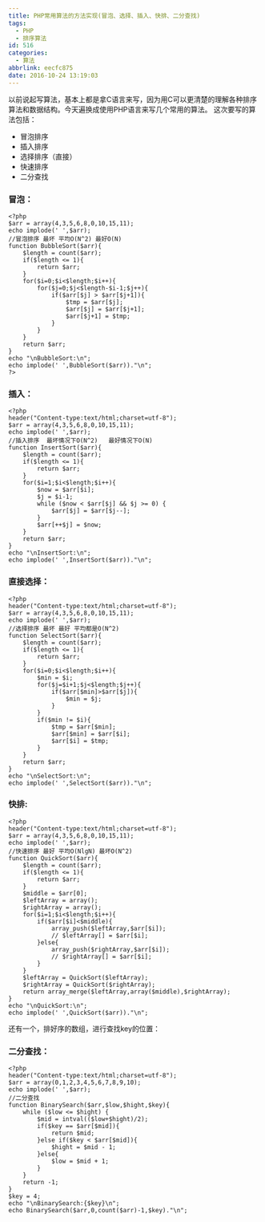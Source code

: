 ```yaml
---
title: PHP常用算法的方法实现(冒泡、选择、插入、快排、二分查找)
tags:
  - PHP
  - 排序算法
id: 516
categories:
  - 算法
abbrlink: eecfc875
date: 2016-10-24 13:19:03
---
```


以前说起写算法，基本上都是拿C语言来写，因为用C可以更清楚的理解各种排序算法和数据结构。今天遍换成使用PHP语言来写几个常用的算法。
这次要写的算法包括：

*   冒泡排序
*   插入排序
*   选择排序（直接）
*   快速排序
*   二分查找

### 冒泡：

	<?php
	$arr = array(4,3,5,6,8,0,10,15,11);
	echo implode(' ',$arr);
	//冒泡排序 最坏 平均O(N^2) 最好O(N)
	function BubbleSort($arr){
		$length = count($arr);
		if($length <= 1){
			return $arr;
		}
		for($i=0;$i<$length;$i++){
			for($j=0;$j<$length-$i-1;$j++){
				if($arr[$j] > $arr[$j+1]){
					$tmp = $arr[$j];
					$arr[$j] = $arr[$j+1];
					$arr[$j+1] = $tmp;
				}
			}
		}
		return $arr;
	}
	echo "\nBubbleSort:\n";
	echo implode(' ',BubbleSort($arr))."\n";
	?>
<!--more-->

### 插入：

```
<?php
header("Content-type:text/html;charset=utf-8");
$arr = array(4,3,5,6,8,0,10,15,11);
echo implode(' ',$arr);
//插入排序  最坏情况下O(N^2)   最好情况下O(N)
function InsertSort($arr){
	$length = count($arr);
	if($length <= 1){
		return $arr;
	}
	for($i=1;$i<$length;$i++){
		$now = $arr[$i];
		$j = $i-1;
		while ($now < $arr[$j] && $j >= 0) {
			$arr[$j] = $arr[$j--];
		}
		$arr[++$j] = $now;
	}
	return $arr;
}
echo "\nInsertSort:\n";
echo implode(' ',InsertSort($arr))."\n";
```
### 直接选择：

```
<?php
header("Content-type:text/html;charset=utf-8");
$arr = array(4,3,5,6,8,0,10,15,11);
echo implode(' ',$arr);
//选择排序 最坏 最好 平均都是O(N^2)
function SelectSort($arr){
	$length = count($arr);
	if($length <= 1){
		return $arr;
	}
	for($i=0;$i<$length;$i++){
		$min = $i;
		for($j=$i+1;$j<$length;$j++){
			if($arr[$min]>$arr[$j]){
				$min = $j;
			}
		}
		if($min != $i){
			$tmp = $arr[$min];
			$arr[$min] = $arr[$i];
			$arr[$i] = $tmp;
		}
	}
	return $arr;
}
echo "\nSelectSort:\n";
echo implode(' ',SelectSort($arr))."\n";
```

### 快排:

```
<?php
header("Content-type:text/html;charset=utf-8");
$arr = array(4,3,5,6,8,0,10,15,11);
echo implode(' ',$arr);
//快速排序 最好 平均O(NlgN) 最坏O(N^2)
function QuickSort($arr){
	$length = count($arr);
	if($length <= 1){
		return $arr;
	}
	$middle = $arr[0];
	$leftArray = array();
	$rightArray = array();
	for($i=1;$i<$length;$i++){
		if($arr[$i]<$middle){
			array_push($leftArray,$arr[$i]);
			// $leftArray[] = $arr[$i];
		}else{
			array_push($rightArray,$arr[$i]);
			// $rightArray[] = $arr[$i];
		}
	}
	$leftArray = QuickSort($leftArray);
	$rightArray = QuickSort($rightArray);
	return array_merge($leftArray,array($middle),$rightArray);
}
echo "\nQuickSort:\n";
echo implode(' ',QuickSort($arr))."\n";
```
还有一个，排好序的数组，进行查找key的位置：

### 二分查找：

```
<?php
header("Content-type:text/html;charset=utf-8");
$arr = array(0,1,2,3,4,5,6,7,8,9,10);
echo implode(' ',$arr);
//二分查找  
function BinarySearch($arr,$low,$hight,$key){
	while ($low <= $hight) {
		$mid = intval(($low+$hight)/2);
		if($key == $arr[$mid]){
			return $mid;
		}else if($key < $arr[$mid]){
			$hight = $mid - 1;
		}else{
			$low = $mid + 1;
		}
	}
	return -1;
}
$key = 4;
echo "\nBinarySearch:{$key}\n";
echo BinarySearch($arr,0,count($arr)-1,$key)."\n";
```